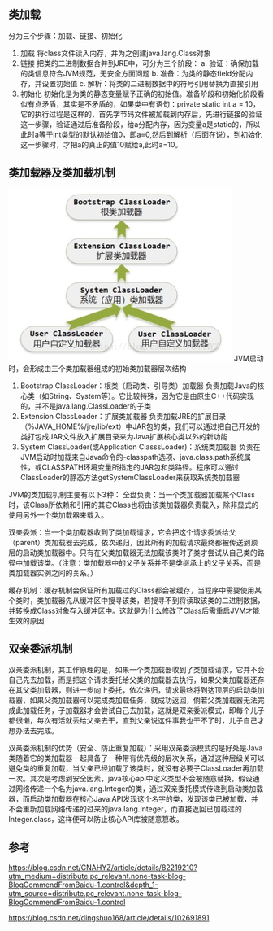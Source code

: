 ## 类加载
分为三个步骤：加载、链接、初始化
1. 加载
将class文件读入内存，并为之创建java.lang.Class对象
2. 链接
把类的二进制数据合并到JRE中，可分为三个阶段：
a. 验证：确保加载的类信息符合JVM规范，无安全方面问题
b. 准备：为类的静态field分配内存，并设置初始值
c. 解析：将类的二进制数据中的符号引用替换为直接引用
3. 初始化
初始化是为类的静态变量赋予正确的初始值。准备阶段和初始化阶段看似有点矛盾，其实是不矛盾的，如果类中有语句：private static int a = 10，它的执行过程是这样的，首先字节码文件被加载到内存后，先进行链接的验证这一步骤，验证通过后准备阶段，给a分配内存，因为变量a是static的，所以此时a等于int类型的默认初始值0，即a=0,然后到解析（后面在说），到初始化这一步骤时，才把a的真正的值10赋给a,此时a=10。

## 类加载器及类加载机制
![1606717066(1)](/assets/1606717066(1).png)
JVM启动时，会形成由三个类加载器组成的初始类加载器层次结构
1. Bootstrap ClassLoader：根类（启动类、引导类）加载器
负责加载Java的核心类（如String、System等）。它比较特殊，因为它是由原生C++代码实现的，并不是java.lang.ClassLoader的子类
2. Extension ClassLoader：扩展类加载器
负责加载JRE的扩展目录（%JAVA_HOME%/jre/lib/ext）中JAR包的类，我们可以通过把自己开发的类打包成JAR文件放入扩展目录来为Java扩展核心类以外的新功能
3. System ClassLoader(或Application ClasssLoader)：系统类加载器
负责在JVM启动时加载来自Java命令的-classpath选项、java.class.path系统属性，或CLASSPATH环境变量所指定的JAR包和类路径。程序可以通过ClassLoader的静态方法getSystemClassLoader来获取系统类加载器

JVM的类加载机制主要有以下3种：
全盘负责：当一个类加载器加载某个Class时，该Class所依赖和引用的其它Class也将由该类加载器负责载入，除非显式的使用另外一个类加载器来载入。

双亲委派：当一个类加载器收到了类加载请求，它会把这个请求委派给父（parent）类加载器去完成，依次递归，因此所有的加载请求最终都被传送到顶层的启动类加载器中。只有在父类加载器无法加载该类时子类才尝试从自己类的路径中加载该类。（注意：类加载器中的父子关系并不是类继承上的父子关系，而是类加载器实例之间的关系。）

缓存机制：缓存机制会保证所有加载过的Class都会被缓存，当程序中需要使用某个类时，类加载器先从缓冲区中搜寻该类，若搜寻不到将读取该类的二进制数据，并转换成Class对象存入缓冲区中。这就是为什么修改了Class后需重启JVM才能生效的原因

## 双亲委派机制
双亲委派机制，其工作原理的是，如果一个类加载器收到了类加载请求，它并不会自己先去加载，而是把这个请求委托给父类的加载器去执行，如果父类加载器还存在其父类加载器，则进一步向上委托，依次递归，请求最终将到达顶层的启动类加载器，如果父类加载器可以完成类加载任务，就成功返回，倘若父类加载器无法完成此加载任务，子加载器才会尝试自己去加载，这就是双亲委派模式，即每个儿子都很懒，每次有活就丢给父亲去干，直到父亲说这件事我也干不了时，儿子自己才想办法去完成。

双亲委派机制的优势（安全、防止重复加载）：采用双亲委派模式的是好处是Java类随着它的类加载器一起具备了一种带有优先级的层次关系，通过这种层级关可以避免类的重复加载，当父亲已经加载了该类时，就没有必要子ClassLoader再加载一次。其次是考虑到安全因素，java核心api中定义类型不会被随意替换，假设通过网络传递一个名为java.lang.Integer的类，通过双亲委托模式传递到启动类加载器，而启动类加载器在核心Java API发现这个名字的类，发现该类已被加载，并不会重新加载网络传递的过来的java.lang.Integer，而直接返回已加载过的Integer.class，这样便可以防止核心API库被随意篡改。

## 参考
https://blog.csdn.net/CNAHYZ/article/details/82219210?utm_medium=distribute.pc_relevant.none-task-blog-BlogCommendFromBaidu-1.control&depth_1-utm_source=distribute.pc_relevant.none-task-blog-BlogCommendFromBaidu-1.control

https://blog.csdn.net/dingshuo168/article/details/102691891
